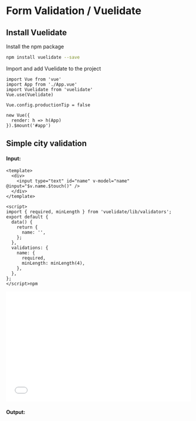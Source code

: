 # Form Validation / Vuelidate

## Install Vuelidate

Install the npm package

```bash
npm install vuelidate --save
```

Import and add Vuelidate to the project

```js{3-4}
import Vue from 'vue'
import App from './App.vue'
import Vuelidate from 'vuelidate'
Vue.use(Vuelidate)

Vue.config.productionTip = false

new Vue({
  render: h => h(App)
}).$mount('#app')
```

## Simple city validation

#### Input:

```js{1}
<template>
  <div>
    <input type="text" id="name" v-model="name" @input="$v.name.$touch()" />
  </div>
</template>

<script>
import { required, minLength } from 'vuelidate/lib/validators';
export default {
  data() {
    return {
      name: '',
    };
  },
  validations: {
    name: {
      required,
      minLength: minLength(4),
    },
  },
};
</script>npm
```

<iframe width="100%" height="300" src="//jsfiddle.net/b5v4faqf/embedded/js,html,css,result/dark/?bodyColor=321450&accentColor=00ff00&fontColor=100d23&menuColor=f97e72" allowfullscreen="allowfullscreen" allowpaymentrequest frameborder="0"></iframe>

#### Output:

<Forms-Basic-Vuelidate /> 
